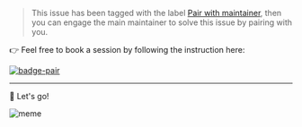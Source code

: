 > This issue has been tagged with the label [Pair with maintainer](https://restqa.io/pair), then you can engage the main maintainer to solve this issue by pairing with you.

👉 Feel free to book a session by following the instruction here: 

[![badge-pair](https://olivierodo.me/images/pair.png)](https://calendly.com/olivierodo/pair-with-olivierodo)

----

🚀 Let's go!

![meme](https://media.giphy.com/media/13HgwGsXF0aiGY/giphy.gif)
